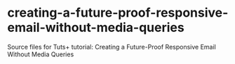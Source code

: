 # creating-a-future-proof-responsive-email-without-media-queries
Source files for Tuts+ tutorial: Creating a Future-Proof Responsive Email Without Media Queries
